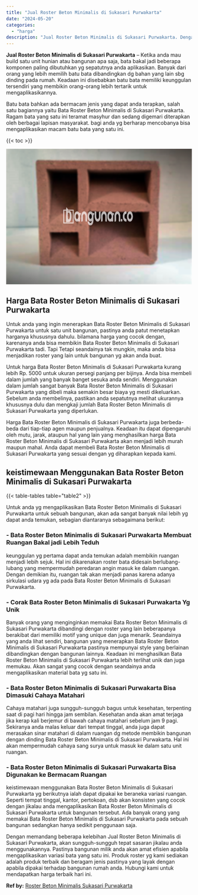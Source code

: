 ```yaml
---
title: "Jual Roster Beton Minimalis di Sukasari Purwakarta"
date: "2024-05-20"
categories: 
  - "harga"
description: "Jual Roster Beton Minimalis di Sukasari Purwakarta. Dengan memandang beberapa kelebihan Jual Roster Beton Minimalis di Sukasari Purwakarta, akan sungguh-sung..."
---
```


**Jual Roster Beton Minimalis di Sukasari Purwakarta** – Ketika anda mau build satu unit hunian atau bangunan apa saja, bata bakal jadi beberapa komponen paling dibutuhkan yg sepatutnya anda aplikasikan. Banyak dari orang yang lebih memilih batu bata dibandingkan dg bahan yang lain sbg dinding pada rumah. Keadaan ini disebabkan batu bata memiliki keunggulan tersendiri yang membikin orang-orang lebih tertarik untuk mengaplikasikannya.

Batu bata bahkan ada bermacam jenis yang dapat anda terapkan, salah satu bagiannya yaitu Bata Roster Beton Minimalis di Sukasari Purwakarta. Ragam bata yang satu ini teramat masyhur dan sedang digemari diterapkan oleh berbagai lapisan masyarakat. bagi anda yg berharap mencobanya bisa mengaplikasikan macam batu bata yang satu ini.

{{< toc >}}

![Jual Roster Beton Minimalis di Sukasari Purwakarta](/images/bata-roster-minimalis-11.png)

## Harga Bata Roster Beton Minimalis di Sukasari Purwakarta

Untuk anda yang ingin menerapkan Bata Roster Beton Minimalis di Sukasari Purwakarta untuk satu unit bangunan, pastinya anda patut menetapkan harganya khususnya dahulu. bilamana harga yang cocok dengan, karenanya anda bisa membikin Bata Roster Beton Minimalis di Sukasari Purwakarta tadi. Tapi Tetapi seandainya tak mungkin, maka anda bisa menjadikan roster yang lain untuk bangunan yg akan anda buat.

Untuk harga Bata Roster Beton Minimalis di Sukasari Purwakarta kurang lebih Rp. 5000 untuk ukuran persegi panjang per bijinya. Anda bisa membeli dalam jumlah yang banyak banget sesuka anda sendiri. Menggunakan dalam jumlah sangat banyak Bata Roster Beton Minimalis di Sukasari Purwakarta yang dibeli maka semakin besar biaya yg mesti dikeluarkan. Sebelum anda membelinya, pastikan anda sepatutnya melihat ukurannya khususnya dulu dan mengkaji jumlah Bata Roster Beton Minimalis di Sukasari Purwakarta yang diperlukan.

Harga Bata Roster Beton Minimalis di Sukasari Purwakarta juga berbeda-beda dari tiap-tiap agen maupun penjualnya. Keadaan itu dapat dipengaruhi oleh mutu, jarak, ataupun hal yang lain yang menghasilkan harga Bata Roster Beton Minimalis di Sukasari Purwakarta akan menjadi lebih murah maupun mahal. Anda dapat membeli Bata Roster Beton Minimalis di Sukasari Purwakarta yang sesuai dengan yg diharapkan kepada kami.

## keistimewaan Menggunakan Bata Roster Beton Minimalis di Sukasari Purwakarta

{{< table-tables table="table2" >}}

Untuk anda yg mengaplikasikan Bata Roster Beton Minimalis di Sukasari Purwakarta untuk sebuah bangunan, akan ada sangat banyak nilai lebih yg dapat anda temukan, sebagian diantaranya sebagaimana berikut:

### \- Bata Roster Beton Minimalis di Sukasari Purwakarta Membuat Ruangan Bakal jadi Lebih Teduh

keunggulan yg pertama dapat anda temukan adalah membikin ruangan menjadi lebih sejuk. Hal ini dikarenakan roster bata didesain berlubang-lubang yang mempermudah peredaran angin masuk ke dalam ruangan. Dengan demikian itu, ruangan tak akan menjadi panas karena adanya sirkulasi udara yg ada pada Bata Roster Beton Minimalis di Sukasari Purwakarta.

### \- Corak Bata Roster Beton Minimalis di Sukasari Purwakarta Yg Unik

Banyak orang yang menginginkan memakai Bata Roster Beton Minimalis di Sukasari Purwakarta dibandingi dengan roster yang lain beberapanya berakibat dari memiliki motif yang unique dan juga menarik. Seandainya yang anda lihat sendiri, bangunan yang menerapkan Bata Roster Beton Minimalis di Sukasari Purwakarta pastinya mempunyai style yang berlainan dibandingkan dengan bangunan lainnya. Keadaan ini menghasilkan Bata Roster Beton Minimalis di Sukasari Purwakarta lebih terlihat unik dan juga memukau. Akan sangat yang cocok dengan seandainya anda mengaplikasikan material bata yg satu ini.

### \- Bata Roster Beton Minimalis di Sukasari Purwakarta Bisa Dimasuki Cahaya Matahari

Cahaya matahari juga sungguh-sungguh bagus untuk kesehatan, terpenting saat di pagi hari hingga jam sembilan. Kesehatan anda akan amat terjaga jika kerap kali berjemur di bawah cahaya matahari sebelum jam 9 pagi. Sekiranya anda malas keluar dari tempat tinggal, anda juga dapat merasakan sinar matahari di dalam ruangan dg metode membikin bangunan dengan dinding Bata Roster Beton Minimalis di Sukasari Purwakarta. Hal ini akan mempermudah cahaya sang surya untuk masuk ke dalam satu unit ruangan.

### \- Bata Roster Beton Minimalis di Sukasari Purwakarta Bisa Digunakan ke Bermacam Ruangan

keistimewaan menggunakan Bata Roster Beton Minimalis di Sukasari Purwakarta yg berikutnya ialah dapat dipakai ke beraneka variasi ruangan. Seperti tempat tinggal, kantor, pertokoan, dsb akan konsisten yang cocok dengan jikalau anda mengaplikasikan Bata Roster Beton Minimalis di Sukasari Purwakarta untuk bangunan tersebut. Ada banyak orang yang memakai Bata Roster Beton Minimalis di Sukasari Purwakarta pada sebuah bangunan sedangkan hanya sedikit penggunaan saja.

Dengan memandang beberapa kelebihan Jual Roster Beton Minimalis di Sukasari Purwakarta, akan sungguh-sungguh tepat sasaran jikalau anda menggunakannya. Pastinya bangunan milik anda akan amat efisien apabila mengaplikasikan variasi bata yang satu ini. Produk roster yg kami sediakan adalah produk terbaik dan beragam jenis pastinya yang layak dengan apabila dipakai terhadap bangunan rumah anda. Hubungi kami untuk mendapatkan harga terbaik hari ini.

**Ref by:** [Roster Beton Minimalis Sukasari Purwakarta](https://id.wikipedia.org/wiki/Roster)
